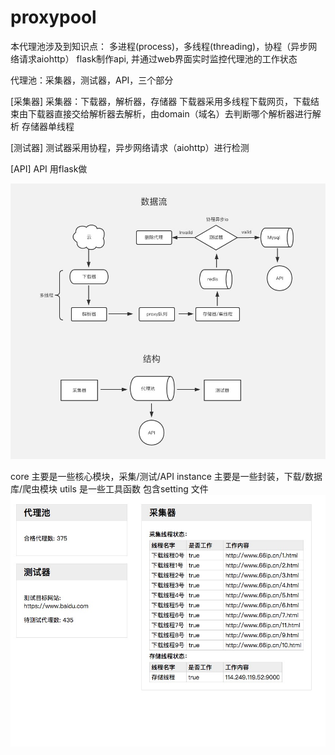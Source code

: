 # proxypool

本代理池涉及到知识点：
多进程(process)，多线程(threading)，协程（异步网络请求aiohttp）
flask制作api, 并通过web界面实时监控代理池的工作状态

代理池：采集器，测试器，API，三个部分

[采集器]
采集器：下载器，解析器，存储器
下载器采用多线程下载网页，下载结束由下载器直接交给解析器去解析，由domain（域名）去判断哪个解析器进行解析
存储器单线程

[测试器]
测试器采用协程，异步网络请求（aiohttp）进行检测

[API]
API 用flask做

![image](https://github.com/hunson1990/proxypool/blob/master/data.png?raw=true)


core 主要是一些核心模块，采集/测试/API
instance 主要是一些封装，下载/数据库/爬虫模块
utils 是一些工具函数 包含setting 文件
![image](https://github.com/hunson1990/proxypool/blob/master/web.png?raw=true)


